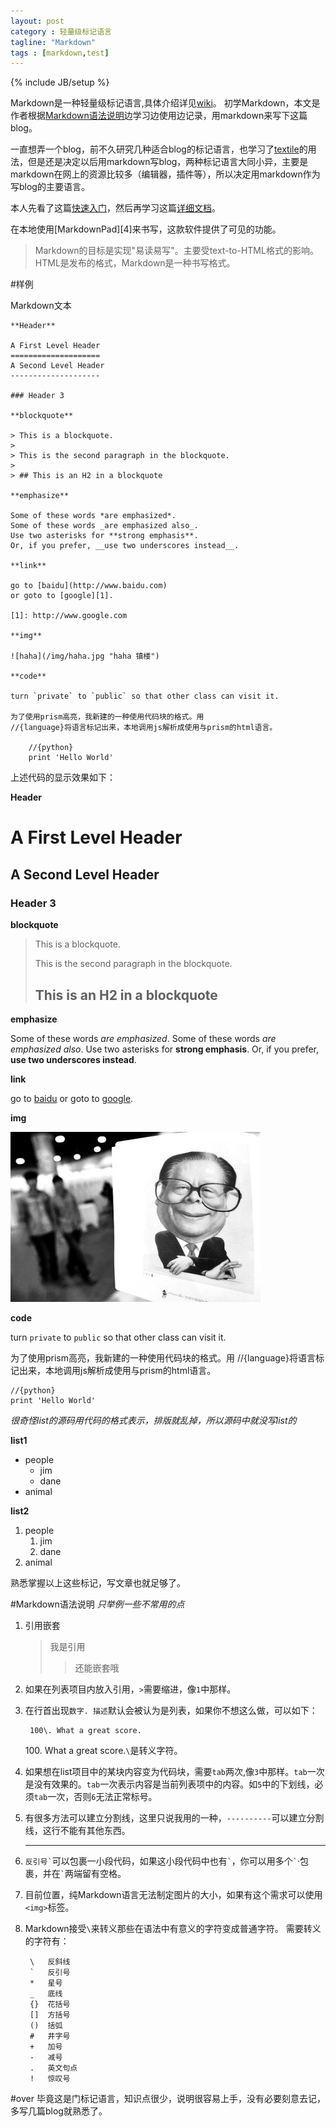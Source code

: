```yaml
---
layout: post
category : 轻量级标记语言
tagline: "Markdown"
tags : [markdown,test]
---
```

{% include JB/setup %}

Markdown是一种轻量级标记语言,具体介绍详见[wiki](http://zh.wikipedia.org/wiki/Markdown)。
初学Markdown，本文是作者根据[Markdown语法说明][5]边学习边使用边记录，用markdown来写下这篇blog。

一直想弄一个blog，前不久研究几种适合blog的标记语言，也学习了[textile][2]的用法，但是还是决定以后用markdown写blog，两种标记语言大同小异，主要是markdown在网上的资源比较多（编辑器，插件等），所以决定用markdown作为写blog的主要语言。

本人先看了这篇[快速入门][3]，然后再学习这篇[详细文档][5]。

在本地使用[MarkdownPad][4]来书写，这款软件提供了可见的功能。

[5]: http://wowubuntu.com/markdown/
[3]: http://wowubuntu.com/markdown/basic.html
[2]: #

>Markdown的目标是实现"易读易写"。主要受text-to-HTML格式的影响。HTML是发布的格式，Markdown是一种书写格式。

#样例

Markdown文本

	**Header**
	
	A First Level Header
	====================
	A Second Level Header
	--------------------
	
	### Header 3
	
	**blockquote**
	
	> This is a blockquote.
	> 
	> This is the second paragraph in the blockquote.
	>
	> ## This is an H2 in a blockquote
	
	**emphasize**
	
	Some of these words *are emphasized*.
	Some of these words _are emphasized also_.
	Use two asterisks for **strong emphasis**.
	Or, if you prefer, __use two underscores instead__.
	
	**link**
	
	go to [baidu](http://www.baidu.com)
	or goto to [google][1].
	
	[1]: http://www.google.com
	
	**img**
	
	![haha](/img/haha.jpg "haha 镇楼")
	
	**code**
	
	turn `private` to `public` so that other class can visit it.
	
	为了使用prism高亮，我新建的一种使用代码块的格式。用
	//{language}将语言标记出来，本地调用js解析成使用与prism的html语言。
	
		//{python}
		print 'Hello World'

上述代码的显示效果如下：

**Header**

A First Level Header
====================
A Second Level Header
--------------------

### Header 3

**blockquote**

> This is a blockquote.
> 
> This is the second paragraph in the blockquote.
>
> ## This is an H2 in a blockquote

**emphasize**

Some of these words *are emphasized*.
Some of these words _are emphasized also_.
Use two asterisks for **strong emphasis**.
Or, if you prefer, __use two underscores instead__.

**link**

go to [baidu](http://www.baidu.com)
or goto to [google][1].

[1]: http://www.google.com

**img**

![haha](/img/haha.jpg "haha 镇楼")

**code**

turn `private` to `public` so that other class can visit it.

为了使用prism高亮，我新建的一种使用代码块的格式。用
//{language}将语言标记出来，本地调用js解析成使用与prism的html语言。

	//{python}
	print 'Hello World'

*很奇怪list的源码用代码的格式表示，排版就乱掉，所以源码中就没写list的*

**list1**

* people
	* jim
	* dane
* animal

**list2**

1. people
	1. jim
	2. dane
2. animal

熟悉掌握以上这些标记，写文章也就足够了。

#Markdown语法说明 
*只举例一些不常用的点*

1. 引用嵌套

	>我是引用
	>>还能嵌套哦

2. 如果在列表项目内放入引用，`>`需要缩进，像`1`中那样。

3. 在行首出现`数字. 描述`默认会被认为是列表，如果你不想这么做，可以如下：

		100\. What a great score.

	100\.  What a great score.`\`是转义字符。

4. 如果想在list项目中的某块内容变为代码块，需要`tab`两次,像`3`中那样。`tab`一次是没有效果的。`tab`一次表示内容是当前列表项中的内容。如`5`中的下划线，必须`tab`一次，否则`6`无法正常标号。

5. 有很多方法可以建立分割线，这里只说我用的一种，`----------`可以建立分割线，这行不能有其他东西。

	-------------	

6. `` 反引号` ``可以包裹一小段代码，如果这小段代码中也有`` ` ``，你可以用多个`` ` ``·包裹，并在`` ` ``两端留有空格。

7. 目前位置，纯Markdown语言无法制定图片的大小，如果有这个需求可以使用`<img>`标签。

8. Markdown接受`\`来转义那些在语法中有意义的字符变成普通字符。
需要转义的字符有：

		\   反斜线
		`   反引号
		*   星号
		_   底线
		{}  花括号
		[]  方括号
		()  括弧
		#   井字号
		+   加号
		-   减号
		.   英文句点
		!   惊叹号

#over
毕竟这是门标记语言，知识点很少，说明很容易上手，没有必要刻意去记，多写几篇blog就熟悉了。
